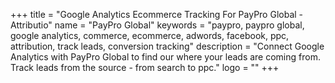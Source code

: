 +++
title = "Google Analytics Ecommerce Tracking For PayPro Global - Attributio"
name = "PayPro Global"
keywords = "paypro, paypro global, google analytics, commerce, ecommerce, adwords, facebook, ppc, attribution, track leads, conversion tracking"
description = "Connect Google Analytics with PayPro Global to find our where your leads are coming from. Track leads from the source - from search to ppc."
logo = ""
+++

